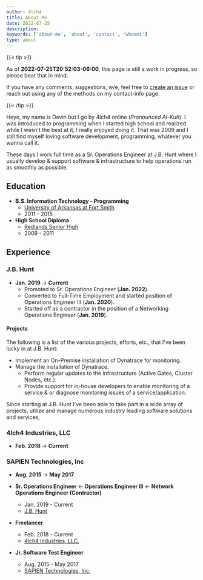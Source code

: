 ```yaml
---
author: 4lch4
title: About Me
date: 2022-07-25
description:
keywords: ['about-me', 'about', 'contact', 'whoami']
type: about
---
```


{{< tip >}}

As of **2022-07-25T20:52:03-06:00**, this page is still a work in progress, so please bear that in mind.

If you have any comments, suggestions, w/e, feel free to
[create an issue](https://git.4lch4.io/4lch4/4lch4.com/issues) or reach out using any of the methods on my contact-info page.

{{< /tip >}}

<!-- <aside class="admonition note">
  <div class="note-icon">
    {{partial "svg/exclamation.svg" (dict "size" "20px" ) }}
  </div>
  <div class="admonition-content">
    As of **2022-07-25T20:52:03-06:00**, this page is still a work in progress, so please bear that in mind.

    If you have any comments, suggestions, w/e, feel free to [create an issue][5] or reach out using any of the methods on my contact-info page.
  </div>
</aside> -->

Heyo, my name is Devin but I go by 4lch4 online (_Pronounced Al-Kuh_). I was introduced to programming when I started high school and realized while I wasn't the best at it, I really enjoyed doing it. That was 2009 and I still find myself loving software development, programming, whatever you wanna call it.

These days I work full time as a Sr. Operations Engineer at J.B. Hunt where I usually develop & support software & infrastructure to help operations run as smoothly as possible.

<!-- So, I took every class possible with him while in high school to learn as much as possible before graduation. After graduating, I moved to Arkansas to attend the [University of Arkansas at Fort Smith][1] and major in **Information Technology - Programming**.

Once I got my degree I moved to the Bay Area in Northern California and got a job in Napa Valley as a Jr. Software Test Engineer. -->

## Education

- **B.S. Information Technology - Programming**
  - [University of Arkansas at Fort Smith][1]
  - 2011 - 2015
- **High School Diploma**
  - [Redlands Senior High][0]
  - 2009 - 2011

## Experience

### J.B. Hunt

- **Jan. 2019** → **Current**
  - Promoted to Sr. Operations Engineer (**Jan. 2022**).
  - Converted to Full-Time Employment and started position of Operations Engineer III (**Jan. 2020**).
  - Started off as a contractor in the position of a Networking Operations Engineer (**Jan. 2019**).

#### Projects

The following is a list of the various projects, efforts, etc., that I've been lucky in at J.B. Hunt:

- Implement an On-Premise installation of Dynatrace for monitoring.
- Manage the installation of Dynatrace.
  - Perform regular updates to the infrastructure (Active Gates, Cluster Nodes, etc.).
  - Provide support for in-house developers to enable monitoring of a service & or diagnose monitoring issues of a service/application.

Since starting at J.B. Hunt I've been able to take part in a wide array of projects, utilize and manage numerous industry leading software solutions and services,

### 4lch4 Industries, LLC

- **Feb. 2018** → **Current**

### SAPIEN Technologies, Inc

- **Aug. 2015** → **May 2017**

- **Sr. Operations Engineer** <- **Operations Engineer III** <- **Network Operations Engineer (Contractor)**
  - Jan. 2019 - Current
  - [J.B. Hunt][3]
- **Freelancer**
  - Feb. 2018 - Current
  - [4lch4 Industries, LLC.][2]
- **Jr. Software Test Engineer**
  - Aug. 2015 - May 2017
  - [SAPIEN Technologies, Inc.][4]

[0]: https://www.redlandsusd.net/rhs
[1]: https://uafs.edu/
[2]: https://4lch4.industries
[3]: https://www.jbhunt.com
[4]: https://www.sapien.com/
[5]: https://git.4lch4.io/4lch4/4lch4.com/issues
